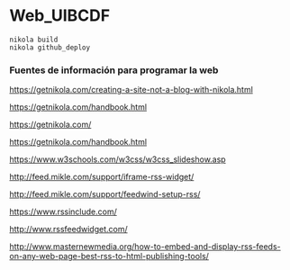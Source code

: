 # Web_UIBCDF

```
nikola build
nikola github_deploy
```

### Fuentes de información para programar la web

https://getnikola.com/creating-a-site-not-a-blog-with-nikola.html

https://getnikola.com/handbook.html

https://getnikola.com/

https://getnikola.com/handbook.html

https://www.w3schools.com/w3css/w3css_slideshow.asp

http://feed.mikle.com/support/iframe-rss-widget/

http://feed.mikle.com/support/feedwind-setup-rss/

https://www.rssinclude.com/

http://www.rssfeedwidget.com/

http://www.masternewmedia.org/how-to-embed-and-display-rss-feeds-on-any-web-page-best-rss-to-html-publishing-tools/
